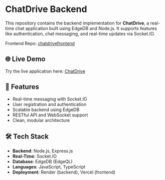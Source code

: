 # ChatDrive Backend

This repository contains the backend implementation for **ChatDrive**, a real-time chat application built using EdgeDB and Node.js. It supports features like authentication, chat messaging, and real-time updates via Socket.IO.

Frontend Repo: [chatdrivefrontend](https://github.com/Satyam1Vishwakarma/chatdrive)

## 🌐 Live Demo

Try the live application here: [ChatDrive](https://chatdrive.vercel.app)


## 🚀 Features

- Real-time messaging with Socket.IO
- User registration and authentication
- Scalable backend using EdgeDB
- RESTful API and WebSocket support
- Clean, modular architecture

## 🛠️ Tech Stack

- **Backend**: Node.js, Express.js
- **Real-Time**: Socket.IO
- **Database**: EdgeDB (EdgeQL)
- **Languages**: JavaScript, TypeScript
- **Deployment**: Render (backend), Vercel (frontend)

